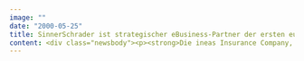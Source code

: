 ```yaml
---
image: ""
date: "2000-05-25"
title: SinnerSchrader ist strategischer eBusiness-Partner der ersten europäischen Internetversicherung INEAS
content: <div class="newsbody"><p><strong>Die ineas Insurance Company, Europas erste Internet-Versicherungsgesellschaft, entwickelt seine weiteren Online-Aktivitäten gemeinsam mit dem eBusiness-Dienstleister SinnerSchrader.</strong></p><p>Mit Hilfe der umfangreichen Erfahrungen von SinnerSchrader in der Entwicklung und Etablierung internetbasierter Geschäftsmodelle will ineas zum führenden Anbieter von Online-Versicherungsprodukten in Europa wachsen. ineas vertreibt derzeit Versicherungen in den Niederlanden und Belgien. In Deutschland ist ineas seit März 2000 aktiv. SinnerSchrader wird das Unternehmen strategisch in allen Bereichen des eBusiness beraten, neue Online-Services entwickeln und den Online-Media Etat des deutschen Internetauftritts betreuen. Neben ricardo.de, Europcar und transtec ist ineas ein weiterer Kunde, der seine internationale Expansion gemeinsam mit den Hamburger eBusiness-Experten aufbaut.</p><p>Finanzdienstleistungen zählen bei den rund 80 Millionen Internetnutzern in Europa zu den wichtigsten Online-Angeboten. Während Online-Banking und -Brokering weit verbreitet sind, nutzen Assekuranzen das Internet vorrangig als Informationskanal und vertriebsunterstützendes Instrument. Intelligente Systeme, die aus dem breiten Angebot schnell und zuverlässig die geeigneten Versicherungen herausfiltern, fehlen bis heute. SinnerSchrader wird deshalb neue Services für ineas entwickeln, die dem Kunden die Auswahl maßgeschneiderter Versicherungsprodukte über das Internet ermöglichen.</p><p>Schon heute kann der ineas-Kunde online Versicherungen abschließen, Schadensmeldungen einreichen und über einen eigenen Account den aktuellen Status seiner Policen oder Schadensmeldungen einsehen. Das Unternehmen setzt auf einen schnell wachsenden Markt in Europa, der in Sachen Servicequalität viel aufzuholen hat. "Etablierte Assekuranzen sind meist zu unflexibel für ihre Internetklientel. Gemeinsam mit SinnerSchrader bieten wir das passende KnowHow, um den noch jungen Markt frühzeitig mit innovativen Produkten zu prägen", urteilt Niek Ligtelijn, CEO von ineas. Er schätzt, dass in vier Jahren zwischen 15 und 20 Prozent aller Risiko-, Lebens-, Sach- und KFZ-Versicherungen online vertrieben werden.</p><p><a class="news-backlink" href="/de/"><svg class="svg-ico svg-ico--arrow-left"><use xlink&#58;href="#arrow-down"></use></svg>Zurück zur Presse Übersicht</a></p></div>
---
```

